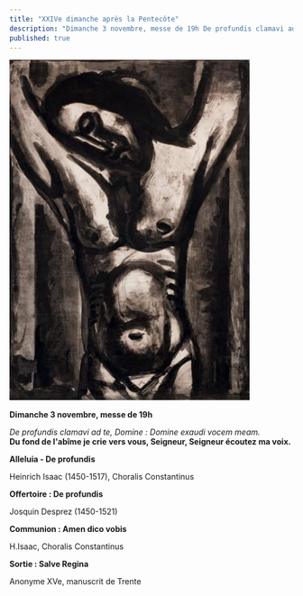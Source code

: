 ```yaml
---
title: "XXIVe dimanche après la Pentecôte"
description: "Dimanche 3 novembre, messe de 19h De profundis clamavi ad te, Domine : Domine exaudi vocem meam. Du fond de l'abîme je crie vers vous, Seigneur, Seigneur écoutez ma voix. Alleluia - De profundis Heinrich Isaac (1450-1517), Choralis Constantinus Offertoire..."
published: true
---
```



![](/images/2013-11-23-crucifixion.jpg)

**Dimanche 3 novembre, messe de 19h**

*De profundis clamavi ad te, Domine : Domine exaudi vocem meam.*  
**Du fond de l'abîme je crie vers vous, Seigneur, Seigneur écoutez ma voix.**

**Alleluia - De profundis**

Heinrich Isaac (1450-1517), Choralis Constantinus

****Offertoire : De profundis****

Josquin Desprez (1450-1521)

**Communion : Amen dico vobis**

H.Isaac, Choralis Constantinus

**Sortie : Salve Regina**

Anonyme XVe, manuscrit de Trente